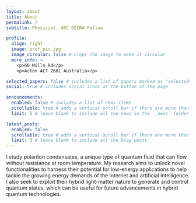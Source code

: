 ```yaml
---
layout: about
title: About
permalink: /
subtitle: Physicist, ARC DECRA Fellow

profile:
  align: right
  image: prof_pic.jpg
  image_circular: false # crops the image to make it circular
  more_info: >
    <p>60 Mills Rd</p>
    <p>Acton ACT 2601 Australia</p>

selected_papers: false # includes a list of papers marked as "selected={true}"
social: true # includes social icons at the bottom of the page

announcements:
  enabled: false # includes a list of news items
  scrollable: true # adds a vertical scroll bar if there are more than 3 news items
  limit: 5 # leave blank to include all the news in the `_news` folder

latest_posts:
  enabled: false
  scrollable: true # adds a vertical scroll bar if there are more than 3 new posts items
  limit: 3 # leave blank to include all the blog posts
---
```


I study polariton condensates, a unique type of quantum fluid that can flow without resistance at room temperature. My research aims to unlock novel functionalities to harness their potential for low-energy applications to help tackle the growing energy demands of the internet and artificial intelligence. I also seek to exploit their hybrid light-matter nature to generate and control quantum states, which can be useful for future advancements in hybrid quantum technologies.
